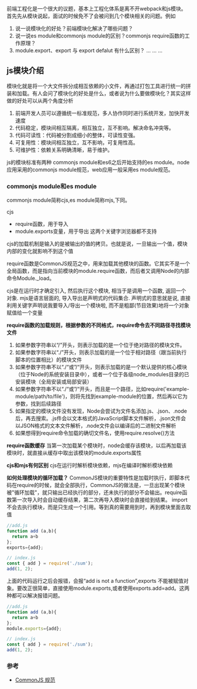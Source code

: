 
前端工程化是一个很大的议题，基本上工程化体系是离不开webpack和js模块。首先先从模块说起，面试的时候免不了会被问到几个模块相关的问题。例如
1. 说一说模块化的好处？前端模块化解决了哪些问题？
2. 说一说es module和commonjs module的区别？commonjs require函数的工作原理？
3. module.export、export 与 export defalut 有什么区别？
...
...
...

## js模块介绍
模块化就是将一个大文件拆分成相互依赖的小文件，再通过打包工具进行统一的拼装和加载。有人会问了模块化的好处是什么，或者说为什么要做模块化？其实这样做的好处可以从两个角度分析

1. 前端开发人员可以遵循统一标准规范，多人协作同时进行系统开发，加快开发速度
2. 代码稳定，模块间相互隔离，相互独立，互不影响。解决命名冲突等。
3. 代码可读性：代码被分割成细小的整体，可读性变强。
4. 可复用性：模块间相互独立，互不影响，可复用性高。
5. 可维护性：依赖关系明确清晰，易于维护。

js的模块标准有两种 commonjs module和es6之后开始支持的es module。node应用采用的commonjs module规范，web应用一般采用es module规范。

### commonjs module和es module
commonjs module简称cjs,es module简称mjs,下同。

cjs
- require函数，用于导入
- module.exports变量，用于导出
这两个关键字浏览器都不支持

cjs的加载机制是输入的是被输出的值的拷贝。也就是说，一旦输出一个值，模块内部的变化就影响不到这个值

require函数是CommonJS规范之中，用来加载其他模块的函数。它其实不是一个全局函数，而是指向当前模块的module.require函数，而后者又调用Node的内部命令Module._load。

cjs是在运行时才确定引入, 然后执行这个模块, 相当于是调用一个函数, 返回一个对象.
mjs是语言层面的, 导入导出是声明式的代码集合. 声明式的意思就是说, 直接利用关键字声明说我要导入/导出一个模块啦, 而不是粗鄙(节目效果)地将一个对象赋值给一个变量

**require函数的加载规则，根据参数的不同格式，require命令去不同路径寻找模块文件**
1. 如果参数字符串以“/”开头，则表示加载的是一个位于绝对路径的模块文件。
2. 如果参数字符串以“./”开头，则表示加载的是一个位于相对路径（跟当前执行脚本的位置相比）的模块文件
3. 如果参数字符串不以“./“或”/“开头，则表示加载的是一个默认提供的核心模块（位于Node的系统安装目录中），或者一个位于各级node_modules目录的已安装模块（全局安装或局部安装）
4. 如果参数字符串不以“./“或”/“开头，而且是一个路径，比如require('example-module/path/to/file')，则将先找到example-module的位置，然后再以它为参数，找到后续路径
5. 如果指定的模块文件没有发现，Node会尝试为文件名添加.js、.json、.node后，再去搜索。.js件会以文本格式的JavaScript脚本文件解析，.json文件会以JSON格式的文本文件解析，.node文件会以编译后的二进制文件解析
6. 如果想得到require命令加载的确切文件名，使用require.resolve()方法

**require函数缓存**
当第一次加载某个模块时，node会缓存该模块，以后再加载该模块时，就直接从缓存中取出该模块的module.exports属性

**cjs和mjs有何区别**
cjs在运行时解析模块依赖，mjs在编译时解析模块依赖

**如何处理模块的循环加载？**
CommonJS模块的重要特性是加载时执行，即脚本代码在require的时候，就会全部执行，CommonJS的做法是，一旦出现某个模块被"循环加载"，就只输出已经执行的部分，还未执行的部分不会输出。require函数第一次导入时会自动缓存结果，第二次再导入模块时会直接给到结果。
import不会去执行模块，而是只生成一个引用。等到真的需要用到时，再到模块里面去取值



```js
//add.js
function add (a,b){
  return a+b
};
exports={add};

// index.js
const { add } = require('./sum');
add(1, 2);
```
上面的代码运行之后会报错，会报“add is not a function”,exports 不能被赋值对象。要改正很简单，直接使用module.exports,或者使用exports.add=add。这两种都可以解决报错问题。

```js
//add.js
function add (a,b){
  return a+b
};
module.exports={add};

// index.js
const { add } = require('./sum');
add(1, 2);
```

### 参考
- [CommonJS 规范](http://wiki.commonjs.org/wiki/CommonJS)